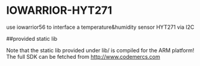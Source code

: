 IOWARRIOR-HYT271
======

use iowarrior56 to interface a temperature&amp;humidity sensor HYT271 via I2C

##provided static lib

Note that the static lib provided under lib/ is compiled for the ARM platform!
The full SDK can be fetched from http://www.codemercs.com

